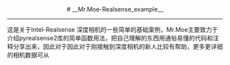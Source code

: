 <center> # __Mr.Moe-Realsense_example__ </center>

------------------------------

这是关于Intel-Realsense 深度相机的一些简单的基础案例，Mr.Moe主要致力于介绍pyrealsense2库的简单函数用法，把自己理解的东西用通俗易懂的代码和注释分享出来，因此对于因此对于刚接触到深度相机的新人比较有帮助，更多更详细的相机数据可从

